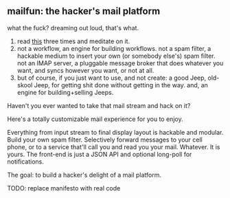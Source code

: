 ## mailfun: the hacker's mail platform

what the fuck? dreaming out loud, that's what.

1. read [this](http://w2.eff.org/Misc/Publications/Bruce_Sterling/comp_game_designers.article
) three times and meditate on it.
2. not a workflow, an engine for building workflows. not a spam filter, a hackable medium to insert your own (or somebody else's) spam filter. not an IMAP server, a pluggable message broker that does whatever you want, and syncs however you want, or not at all.
3. but of course, if you just want to use, and not create: a good Jeep, old-skool Jeep, for getting shit done without getting in the way. and, an engine for building+selling Jeeps.




Haven't you ever wanted to take that mail stream and hack on it?

Here's a totally customizable mail experience for you to enjoy.

Everything from input stream to final display layout is hackable and modular. Build your own spam filter. Selectively forward messages to your cell phone, or to a service that'll call you and read you your mail. Whatever. It is yours. The front-end is just a JSON API and optional long-poll for notifications.

The goal: to build a hacker's delight of a mail platform.

TODO: replace manifesto with real code
